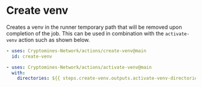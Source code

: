 # Create venv

Creates a venv in the runner temporary path that will be removed upon completion of the job.
This can be used in combination with the `activate-venv` action such as shown below.

```yaml
- uses: Cryptomines-Network/actions/create-venv@main
  id: create-venv

- uses: Cryptomines-Network/actions/activate-venv@main
  with:
    directories: ${{ steps.create-venv.outputs.activate-venv-directories }}
```
